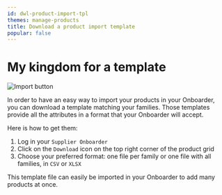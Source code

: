 ```yaml
---
id: dwl-product-import-tpl
themes: manage-products
title: Download a product import template
popular: false
---
```


# My kingdom for a template

![Import button](../img/SUPPLIER_Products_ProductGrid_focus.png)

In order to have an easy way to import your products in your Onboarder, you can download a template matching your families. Those templates provide all the attributes in a format that your Onboarder will accept.

Here is how to get them:
1. Log in your `Supplier Onboarder`
1. Click on the `Download` icon on the top right corner of the product grid
1. Choose your preferred format: one file per family or one file with all families, in `CSV` or `XLSX`

This template file can easily be imported in your Onboarder to add many products at once.
